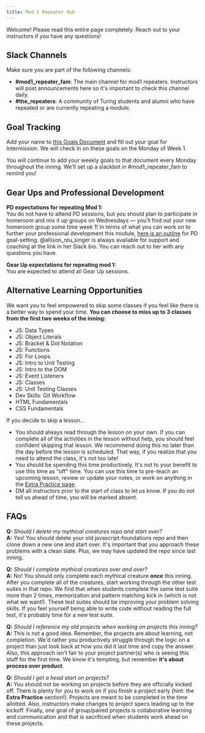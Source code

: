 ```yaml
---
title: Mod 1 Repeater Hub
---
```


Welcome! Please read this entire page completely. Reach out to your instructors if you have any questions!

## Slack Channels
Make sure you are part of the following channels:
* **#mod1_repeater_fam**: The main channel for mod1 repeaters. Instructors will post announcements here so it's important to check this channel daily.
* **#the_repeaters**: A community of Turing students and alumni who have repeated or are currently repeating a module.

## Goal Tracking
Add your name to [this Goals Document](https://docs.google.com/spreadsheets/d/14CnFCMSFyadbPoMP_ii0NnxQRoZnXKDT2JP-n56yZq8/edit?usp=sharing) and fill out your goal for Intermission. We will check in on these goals on the Monday of Week 1.  

You will continue to add your weekly goals to that document every Monday throughout the inning. We'll set up a slackbot in #mod1_repeater_fam to remind you!

## Gear Ups and Professional Development  
**PD expectations for repeating Mod 1:**  
You do not have to attend PD sessions, but you should plan to participate in homeroom and mix it up groups on Wednesdays — you’ll find out your new homeroom group some time week 1! In terms of what you can work on to further your professional development this module, [here is an outline](https://careerdev.turing.edu/module_one/m1_PD_repeat_plan) for PD goal-setting. @allison_reu_singer is always available for support and coaching at the link in her Slack bio. You can reach out to her with any questions you have.  

**Gear Up expectations for repeating mod 1:**  
You are expected to attend all Gear Up sessions.  

## Alternative Learning Opportunities
We want you to feel empowered to skip some classes if you feel like there is a better way to spend your time. **You can choose to miss up to 3 classes from the first two weeks of the inning:**  
* JS: Data Types
* JS: Object Literals
* JS: Bracket & Dot Notation
* JS: Functions
* JS: For Loops
* JS: Intro to Unit Testing
* JS: Intro to the DOM
* JS: Event Listeners
* JS: Classes
* JS: Unit Testing Classes
* Dev Skills: Git Workflow
* HTML Fundamentals
* CSS Fundamentals

If you decide to skip a lesson...
* You should always read through the lesson on your own. If you can complete all of the activities in the lesson without help, you should feel confident skipping that lesson. We recommend doing this no later than the day before the lesson is scheduled. That way, if you realize that you need to attend the class, it's not too late!  
* You should be spending this time productively. It's not to your benefit to use this time as "off" time. You can use this time to pre-teach an upcoming lesson, review or update your notes, or work on anything in the [Extra Practice page](https://frontend.turing.io/lessons/module-1/extra-practice.html).
* DM all instructors prior to the start of class to let us know. If you do not tell us ahead of time, you will be marked absent.


## FAQs

**Q:** *Should I delete my mythical creatures repo and start over?*  
**A:** Yes! You should delete your old javascript-foundations repo and then clone down a new one and start over. It's important that you approach these problems with a clean slate. Plus, we may have updated the repo since last inning.  

**Q:** *Should I complete mythical creatures over and over?*  
**A:** No! You should only complete each mythical creature **once** this inning. After you complete all of the creatures, start working through the other test suites in that repo. We find that when students complete the same test suite more than 2 times, memorization and pattern matching kick in (which is not what we want!). These test suites should be improving your problem solving skills. If you feel yourself being able to write code without reading the full test, it's probably time for a new test suite.  

**Q:** *Should I reference my old projects when working on projects this inning?*  
**A:** This is not a good idea. Remember, the projects are about learning, not completion. We'd rather you productively struggle through the logic on a project than just look back at how you did it last time and copy the answer. Also, this approach isn't fair to your project partner(s) who is seeing this stuff for the first time. We know it's tempting, but remember **it's about process over product**.  

**Q:** *Should I get a head start on projects?*  
**A:** You should not be working on projects before they are officially kicked off. There is plenty for you to work on if you finish a project early (hint: the **Extra Practice** section!). Projects are meant to be completed in the time allotted. Also, instructors make changes to project specs leading up to the kickoff. Finally, one goal of group/paired projects is collaborative learning and communication and that is sacrificed when students work ahead on these projects.



<!--
  TO DO:
  - change example goal in goal tracker
  John Adams and Jun
-->
